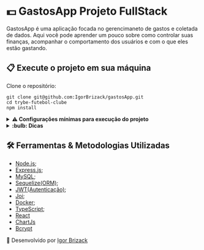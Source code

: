 # :dollar: GastosApp Projeto FullStack

GastosApp é uma aplicação focada no gerencimaneto de gastos e coletada de dados.
Aqui você pode aprender um pouco sobre como controlar suas finanças, acompanhar o comportamento dos usuários e com o que eles estão gastando.

## 📋 Execute o projeto em sua máquina

Clone o repositório:

```
git clone git@github.com:IgorBrizack/gastosApp.git
cd trybe-futebol-clube
npm install
```
<details>
<summary><strong> ⚠️ Configurações mínimas para execução do projeto</strong></summary><br />

Na sua máquina você deve ter:

 - Sistema Operacional Distribuição Unix
 - Docker
 - Docker-compose

Caso não possua o docker e opte por rodar direto direto na sua máquina:

 - Deve possuir o MySQL instalando na máquina
 - Utilize o npm install no terminal dentro da pasta de cada aplicação (front-end / back-end)
 - Para iniciar as aplicações, utilize npm start no terminal de cada aplicação (front-end / back-end)
 - Ao final verifique se o banco de dados foi criado.

</details>

<details>
<summary><strong> :bulb: Dicas</strong></summary><br />

 - Acesso como usuário: Login -> igorbrizack@mail.com , Senha -> resolvaminhaquery
 - Acesso como admin: Login -> admin@mail.com , Senha -> adminadmin
 
Caso queira criar um novo usuário:
 
  - Minimo / Max de caracteres para email: (12 / 20) *deve possui a estrutura @.com*
  - Minimo de caracteres para senha: 8
  - Minimo de caracteres para nome: 12

</details>

## 🛠️ Ferramentas & Metodologias Utilizadas

- [Node.js](https://nodejs.org/en/);
- [Express.js](https://expressjs.com/);
- [MySQL](https://www.mysql.com/);
- [Sequelize(ORM)](https://sequelize.org/);
- [JWT(Autenticação)](https://jwt.io/);
- [Joi](https://joi.dev/api/?v=17.6.0);
- [Docker](https://www.docker.com/);
- [TypeScript](https://www.typescriptlang.org/);
- [React](https://pt-br.reactjs.org/)
- [ChartJs](https://www.chartjs.org/)
- [Bcrypt](https://www.npmjs.com/package/bcrypt)

:beginner: Desenvolvido por [Igor Brizack](https://www.linkedin.com/in/igor-brizack/) 
